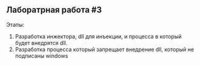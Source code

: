 Лаборатрная работа #3
---
Этапы:
1. Разработка инжектора, dll для инъекции, и процесса в который будет внедрятся dll.
2. Разработка процесса который запрещает внедрение dll, который не подписаны windows